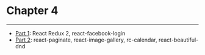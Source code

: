 # Chapter 4

---

* [Part 1](./part-1/README.md): React Redux 2, react-facebook-login
* [Part 2](./part-2/README.md): react-paginate, react-image-gallery, rc-calendar, react-beautiful-dnd